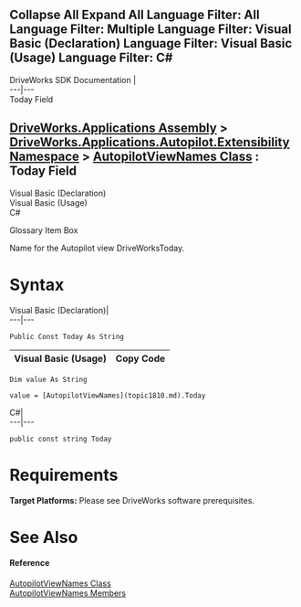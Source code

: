        

 Collapse All Expand All  Language Filter: All  Language Filter: Multiple  Language Filter: Visual Basic (Declaration) Language Filter: Visual Basic (Usage) Language Filter: C#  
---  
DriveWorks SDK Documentation  |   
---|---  
Today Field   
  
[DriveWorks.Applications Assembly](topic13.md) > [DriveWorks.Applications.Autopilot.Extensibility Namespace](topic1633.md) > [AutopilotViewNames Class](topic1810.md) : Today Field  
---  
  
Visual Basic (Declaration)    
Visual Basic (Usage)    
C# 

Glossary Item Box

Name for the Autopilot view DriveWorksToday. 

# Syntax

Visual Basic (Declaration)|   
---|---  
      
    
    Public Const Today As String  
  
Visual Basic (Usage)| Copy Code  
---|---  
      
    
    Dim value As String
     
    value = [AutopilotViewNames](topic1810.md).Today  
  
C#|   
---|---  
      
    
    public const string Today  
  
# Requirements

**Target Platforms:** Please see DriveWorks software prerequisites.

# See Also

#### Reference

[AutopilotViewNames Class](topic1810.md)   
[AutopilotViewNames Members](topic1811.md)


